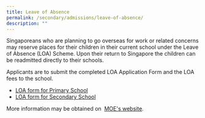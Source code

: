 ```yaml
---
title: Leave of Absence
permalink: /secondary/admissions/leave-of-absence/
description: ""
---
```

Singaporeans who are planning to go overseas for work or related concerns may reserve places for their children in their current school under the Leave of Absence (LOA) Scheme. Upon their return to Singapore the children can be readmitted directly to their schools.  

Applicants are to submit the completed LOA Application Form and the LOA fees to the school. <br>
* [LOA form for Primary School](https://form.gov.sg/#!/60c195b907aaab0013a193d0) 
* [LOA form for Secondary School](https://form.gov.sg/60bf0246e8a2a4001614f01d)


More information may be obtained on  [MOE's website](https://www.moe.gov.sg/returning-singaporeans).
